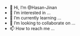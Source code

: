 - 👋 Hi, I’m @Hasan-Jinan
- 👀 I’m interested in ...
- 🌱 I’m currently learning ...
- 💞️ I’m looking to collaborate on ...
- 📫 How to reach me ...

<!---
Hasan-Jinan/Hasan-Jinan is a ✨ special ✨ repository because its `README.md` (this file) appears on your GitHub profile.
You can click the Preview link to take a look at your changes.
--->
